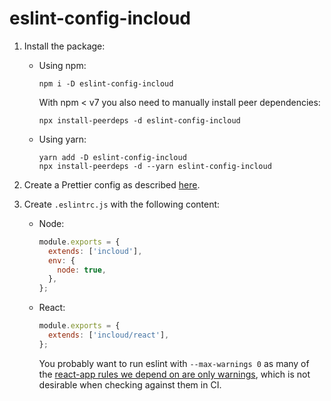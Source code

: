 # eslint-config-incloud

1. Install the package:
    - Using npm:
      ```shell
      npm i -D eslint-config-incloud
      ```
      With npm < v7 you also need to manually install peer dependencies:
      ```shell
      npx install-peerdeps -d eslint-config-incloud
      ```

    - Using yarn:
      ```shell
      yarn add -D eslint-config-incloud
      npx install-peerdeps -d --yarn eslint-config-incloud
      ```

2. Create a Prettier config as described [here](https://github.com/incloud/prettier-config).

3. Create `.eslintrc.js` with the following content:

    - Node:
      ```js
      module.exports = {
        extends: ['incloud'],
        env: {
          node: true,
        },
      };

      ```
    - React:
      ```js
      module.exports = {
        extends: ['incloud/react'],
      };
      ```
      You probably want to run eslint with `--max-warnings 0` as many of the [react-app rules we depend on are only warnings](https://github.com/facebook/create-react-app/blob/v4.0.3/packages/eslint-config-react-app/index.js#L13), which is not desirable when checking against them in CI.
